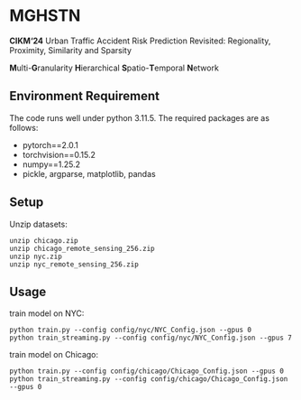 # MGHSTN

**CIKM‘24** Urban Traffic Accident Risk Prediction Revisited: Regionality, Proximity, Similarity and Sparsity

**M**ulti-**G**ranularity **H**ierarchical **S**patio-**T**emporal **N**etwork

## Environment Requirement

The code runs well under python 3.11.5. The required packages are as follows:

- pytorch==2.0.1
- torchvision==0.15.2
- numpy==1.25.2
- pickle, argparse, matplotlib, pandas

## Setup

Unzip datasets:

```
unzip chicago.zip
unzip chicago_remote_sensing_256.zip
unzip nyc.zip
unzip nyc_remote_sensing_256.zip
```

## Usage

train model on NYC:
```
python train.py --config config/nyc/NYC_Config.json --gpus 0
python train_streaming.py --config config/nyc/NYC_Config.json --gpus 7
```


train model on Chicago:
```
python train.py --config config/chicago/Chicago_Config.json --gpus 0
python train_streaming.py --config config/chicago/Chicago_Config.json --gpus 0
```

